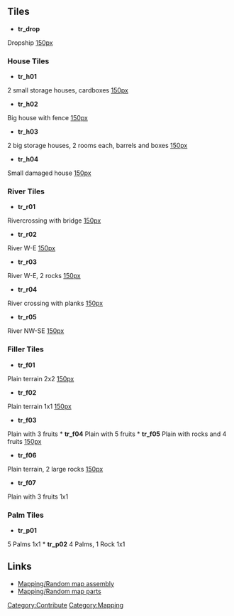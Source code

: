 ## Tiles

- **tr_drop**

Dropship
[150px](image:Tropic_drop.jpg "wikilink")

### House Tiles

- **tr_h01**

2 small storage houses, cardboxes
[150px](image:tropic_h01_SmallStorage.jpg "wikilink")

- **tr_h02**

Big house with fence
[150px](image:tropic_h02_BigHouse.jpg "wikilink")

- **tr_h03**

2 big storage houses, 2 rooms each, barrels and boxes
[150px](image:tropic_h03_BigStorage.jpg "wikilink")

- **tr_h04**

Small damaged house
[150px](image:tropic_h04_SmallHouseDamaged.jpg "wikilink")

### River Tiles

- **tr_r01**

Rivercrossing with bridge
[150px](image:tropic_r01_RiverBridge.jpg "wikilink")

- **tr_r02**

River W-E
[150px](image:tropic_r02_River.jpg "wikilink")

- **tr_r03**

River W-E, 2 rocks
[150px](image:tropic_r03_RiverStones.jpg "wikilink")

- **tr_r04**

River crossing with planks
[150px](image:tropic_r04_RiverPlanks.jpg "wikilink")

- **tr_r05**

River NW-SE
[150px](image:tropic_r05_RiverNW-SE.jpg "wikilink")

### Filler Tiles

- **tr_f01**

Plain terrain 2x2
[150px](image:tropic_f01_Plain2x2.jpg "wikilink")

- **tr_f02**

Plain terrain 1x1
[150px](image:tropic_f02_Plain1.jpg "wikilink")

- **tr_f03**

Plain with 3 fruits
\* **tr_f04** Plain with 5 fruits
\* **tr_f05** Plain with rocks and 4 fruits
[150px](image:tropic_fff.jpg "wikilink")

- **tr_f06**

Plain terrain, 2 large rocks
[150px](image:tropic_f06_Rocks.jpg "wikilink")

- **tr_f07**

Plain with 3 fruits 1x1

### Palm Tiles

- **tr_p01**

5 Palms 1x1
\* **tr_p02** 4 Palms, 1 Rock 1x1

## Links

- [Mapping/Random map assembly](Mapping/Random_map_assembly "wikilink")
- [Mapping/Random map parts](Mapping/Random_map_parts "wikilink")

[Category:Contribute](Category:Contribute "wikilink")
[Category:Mapping](Category:Mapping "wikilink")